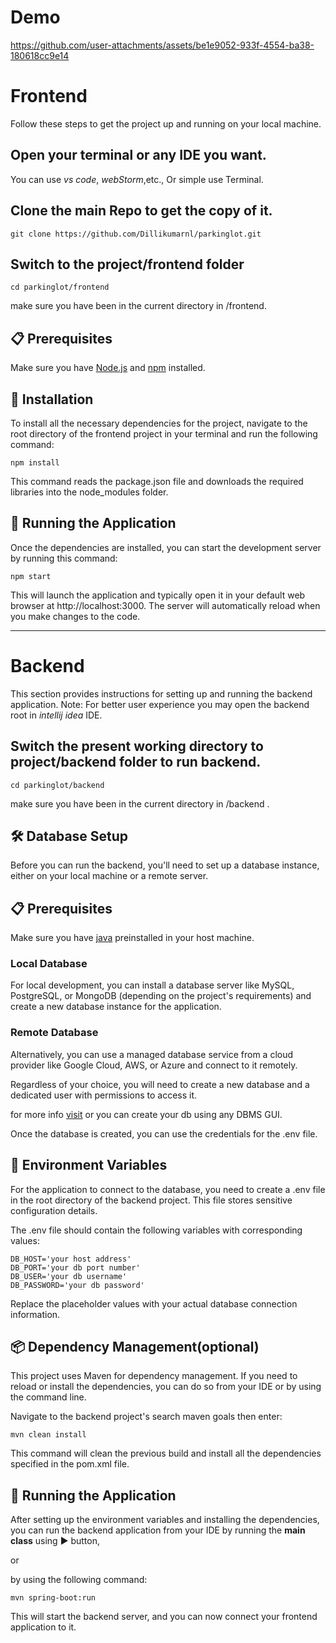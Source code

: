 # Demo

https://github.com/user-attachments/assets/be1e9052-933f-4554-ba38-180618cc9e14



# Frontend 
Follow these steps to get the project up and running on your local machine.

## Open your terminal or any IDE you want.
You can use *vs code*, *webStorm*,etc., Or simple use Terminal.

## Clone the main Repo to get the copy of it.
```
git clone https://github.com/Dillikumarnl/parkinglot.git
```
## Switch to the project/frontend folder 
```
cd parkinglot/frontend
```
make sure you have been in the current directory in /frontend.

## 📋 Prerequisites
Make sure you have [Node.js](https://nodejs.org/en/download) and [npm](https://docs.npmjs.com/downloading-and-installing-node-js-and-npm) installed.

## 🔧 Installation
To install all the necessary dependencies for the project, navigate to the root directory of the frontend project in your terminal and run the following command:

```
npm install

```

This command reads the package.json file and downloads the required libraries into the node_modules folder.

## 🏃 Running the Application
Once the dependencies are installed, you can start the development server by running this command:

```
npm start

```


This will launch the application and typically open it in your default web browser at http://localhost:3000. The server will automatically reload when you make changes to the code.

---


# Backend 
This section provides instructions for setting up and running the backend application.
Note: For better user experience you may open the backend root in *intellij idea* IDE.

## Switch the present working directory to project/backend folder to run backend.
```
cd parkinglot/backend
```
make sure you have been in the current directory in /backend .

## 🛠️ Database Setup
Before you can run the backend, you'll need to set up a database instance, either on your local machine or a remote server.

## 📋 Prerequisites
Make sure you have [java](https://www.oracle.com/in/java/technologies/downloads/) preinstalled in your host machine.

### Local Database
For local development, you can install a database server like MySQL, PostgreSQL, or MongoDB (depending on the project's requirements) and create a new database instance for the application.

### Remote Database
Alternatively, you can use a managed database service from a cloud provider like Google Cloud, AWS, or Azure and connect to it remotely.

Regardless of your choice, you will need to create a new database and a dedicated user with permissions to access it.

for more info [visit](https://www.postgresql.org/docs/current/sql-createdatabase.html) or you can create your db using any DBMS GUI.

Once the database is created, you can use the credentials for the .env file.

## 📄 Environment Variables
For the application to connect to the database, you need to create a .env file in the root directory of the backend project. This file stores sensitive configuration details.

The .env file should contain the following variables with corresponding values:

```
DB_HOST='your host address'
DB_PORT='your db port number'
DB_USER='your db username'
DB_PASSWORD='your db password'

```

Replace the placeholder values with your actual database connection information.

## 📦 Dependency Management(optional)
This project uses Maven for dependency management. If you need to reload or install the dependencies, you can do so from your IDE or by using the command line.

Navigate to the backend project's search maven goals then enter:

```
mvn clean install
```

This command will clean the previous build and install all the dependencies specified in the pom.xml file.

## 🚀 Running the Application
After setting up the environment variables and installing the dependencies, you can run the backend application from your IDE by running the **main class** using ▶️ button,

 or 

by using the following command:

```
mvn spring-boot:run
```


This will start the backend server, and you can now connect your frontend application to it.
